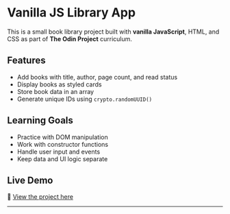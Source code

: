 # Vanilla JS Library App

This is a small book library project built with **vanilla JavaScript**, HTML, and CSS as part of **The Odin Project** curriculum.

## Features

- Add books with title, author, page count, and read status
- Display books as styled cards
- Store book data in an array
- Generate unique IDs using `crypto.randomUUID()`

## Learning Goals

- Practice with DOM manipulation
- Work with constructor functions
- Handle user input and events
- Keep data and UI logic separate

## Live Demo

🔗 [View the project here](https://lina98st.github.io/odinproject-libary/)

---
